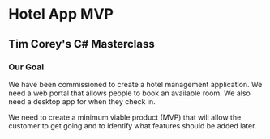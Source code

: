 # Hotel App MVP
Tim Corey's C# Masterclass
----
### Our Goal

We have been commissioned to create a hotel management application. We need a web portal that allows people to book an available room. We also need a desktop app for when they check in.

We need to create a minimum viable product (MVP) that will allow the customer to get going and to identify what features should be added later.
